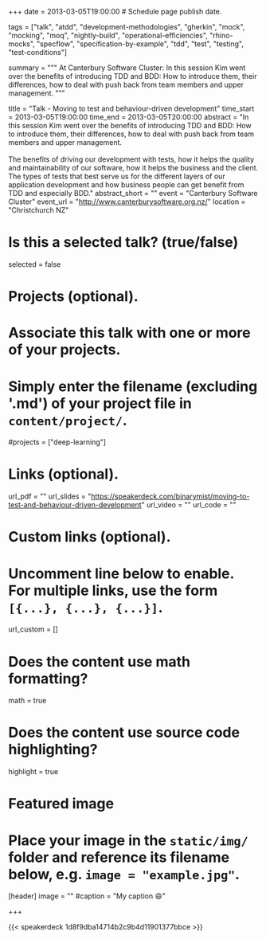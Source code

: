 +++
date = 2013-03-05T19:00:00  # Schedule page publish date.

tags = ["talk", "atdd", "development-methodologies", "gherkin", "mock", "mocking", "moq", "nightly-build", "operational-efficiencies", "rhino-mocks", "specflow", "specification-by-example", "tdd", "test", "testing", "test-conditions"]

summary = """
At Canterbury Software Cluster: In this session Kim went over the benefits of introducing TDD and BDD: How to introduce them, their differences, how to deal with push back from team members and upper management.
"""

title = "Talk - Moving to test and behaviour-driven development"
time_start = 2013-03-05T19:00:00
time_end = 2013-03-05T20:00:00
abstract = "In this session Kim went over the benefits of introducing TDD and BDD: How to introduce them, their differences, how to deal with push back from team members and upper management.<br><br>The benefits of driving our development with tests, how it helps the quality and maintainability of our software, how it helps the business and the client. The types of tests that best serve us for the different layers of our application development and how business people can get benefit from TDD and especially BDD."
abstract_short = ""
event = "Canterbury Software Cluster"
event_url = "http://www.canterburysoftware.org.nz/"
location = "Christchurch NZ"

# Is this a selected talk? (true/false)
selected = false

# Projects (optional).
#   Associate this talk with one or more of your projects.
#   Simply enter the filename (excluding '.md') of your project file in `content/project/`.
#projects = ["deep-learning"]

# Links (optional).
url_pdf = ""
url_slides = "https://speakerdeck.com/binarymist/moving-to-test-and-behaviour-driven-development"
url_video = ""
url_code = ""

# Custom links (optional).
#   Uncomment line below to enable. For multiple links, use the form `[{...}, {...}, {...}]`.
url_custom = []

# Does the content use math formatting?
math = true

# Does the content use source code highlighting?
highlight = true

# Featured image
# Place your image in the `static/img/` folder and reference its filename below, e.g. `image = "example.jpg"`.
[header]
image = ""
#caption = "My caption :smile:"

+++

{{< speakerdeck 1d8f9dba14714b2c9b4d11901377bbce >}}
<br>


